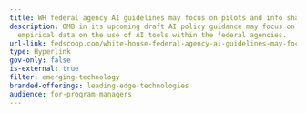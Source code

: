 ```yaml
---
title: WH federal agency AI guidelines may focus on pilots and info sharing
description: OMB in its upcoming draft AI policy guidance may focus on gathering
  empirical data on the use of AI tools within the federal agencies.
url-link: fedscoop.com/white-house-federal-agency-ai-guidelines-may-focus-on-pilots-and-info-sharing/
type: Hyperlink
gov-only: false
is-external: true
filter: emerging-technology
branded-offerings: leading-edge-technologies
audience: for-program-managers
---
```

